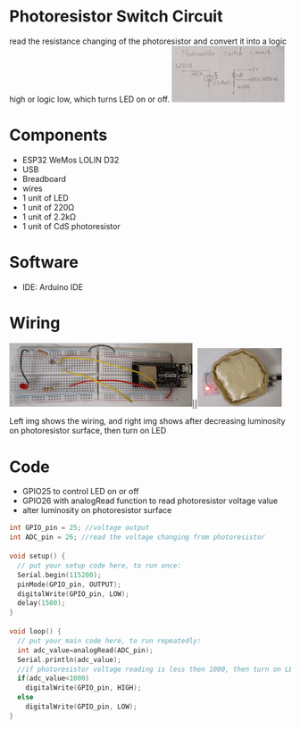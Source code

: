 # Photoresistor Switch Circuit

read the resistance changing of the photoresistor and convert it into a logic high or logic low, which turns LED on or off.
<img align="justify" src="photoresistor_switch_circuit.jpg" alt="PWS" style="width:40%">

# Components
* ESP32 WeMos LOLIN D32
* USB
* Breadboard
* wires
* 1 unit of LED
* 1 unit of 220Ω
* 1 unit of 2.2kΩ
* 1 unit of CdS photoresistor

# Software
* IDE: Arduino IDE

# Wiring
<img align="justify" src="practice_photoresistor_switch_circuit.jpg" alt="PWS1" style="width:65%">||<img align="justify" src="practice_photoresistor_switch_circuit_1.jpg" alt="PWS2" style="width:30%">

Left img shows the wiring, and right img shows after decreasing luminosity on photoresistor surface, then turn on LED

# Code
* GPIO25 to control LED on or off
* GPIO26 with analogRead function to read photoresistor voltage value
* alter luminosity on photoresistor surface

```C++
int GPIO_pin = 25; //voltage output
int ADC_pin = 26; //read the voltage changing from photoresistor

void setup() {
  // put your setup code here, to run once:
  Serial.begin(115200);
  pinMode(GPIO_pin, OUTPUT);
  digitalWrite(GPIO_pin, LOW);
  delay(1500);
}

void loop() {
  // put your main code here, to run repeatedly:
  int adc_value=analogRead(ADC_pin);
  Serial.println(adc_value);
  //if photoresistor voltage reading is less then 1000, then turn on LED
  if(adc_value<1000)
    digitalWrite(GPIO_pin, HIGH);
  else
    digitalWrite(GPIO_pin, LOW);
}
```
